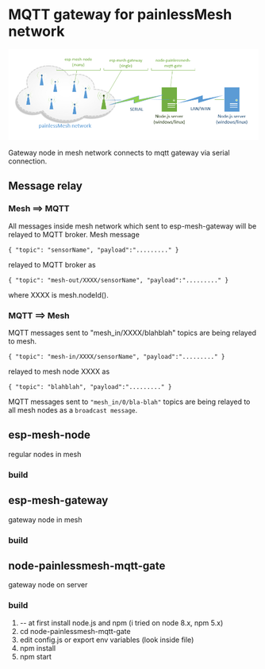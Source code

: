 # MQTT gateway for painlessMesh network

![](overview.png)

Gateway node in mesh network connects to mqtt gateway via serial connection.

## Message relay
### Mesh ==> MQTT
All messages inside mesh network which sent to esp-mesh-gateway will be relayed to MQTT broker.
Mesh message
```
{ "topic": "sensorName", "payload":"........." }
```
relayed to MQTT broker as 
```
{ "topic": "mesh-out/XXXX/sensorName", "payload":"........." }
```
where XXXX is mesh.nodeId().

### MQTT ==> Mesh
MQTT messages sent to "mesh_in/XXXX/blahblah" topics are being relayed to mesh.

```
{ "topic": "mesh-in/XXXX/sensorName", "payload":"........." }
```
relayed to mesh node XXXX as
```
{ "topic": "blahblah", "payload":"........." }
```
MQTT messages sent to ``"mesh_in/0/bla-blah"`` topics are being relayed to all mesh nodes as a `broadcast message`.



## esp-mesh-node 
regular nodes in mesh
### build
## esp-mesh-gateway
gateway node in mesh
### build
## node-painlessmesh-mqtt-gate
gateway node on server
### build
1. -- at first install node.js and npm (i tried on node 8.x, npm 5.x)
2. cd node-painlessmesh-mqtt-gate
3. edit config.js or export env variables (look inside file)
3. npm install
4. npm start


